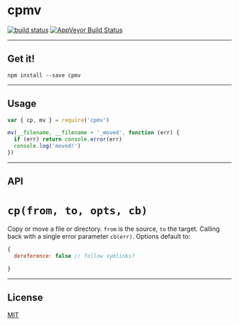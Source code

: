 # cpmv

[![build status](http://img.shields.io/travis/chiefbiiko/cpmv.svg?style=flat)](http://travis-ci.org/chiefbiiko/cpmv) [![AppVeyor Build Status](https://ci.appveyor.com/api/projects/status/github/chiefbiiko/cpmv?branch=master&svg=true)](https://ci.appveyor.com/project/chiefbiiko/cpmv)

***

## Get it!

`npm install --save cpmv`

***

## Usage

``` js
var { cp, mv } = require('cpmv')

mv(__filename, __filename + '_moved', function (err) {
  if (err) return console.error(err)
  console.log('moved!')
})
```

***

## API

# `cp(from, to, opts, cb)`

Copy or move a file or directory. `from` is the source, `to` the target. Calling back with  a single error parameter `cb(err)`. Options default to:

``` js
{
  dereference: false // follow symlinks?

}
```

***

## License

[MIT](./license.md)